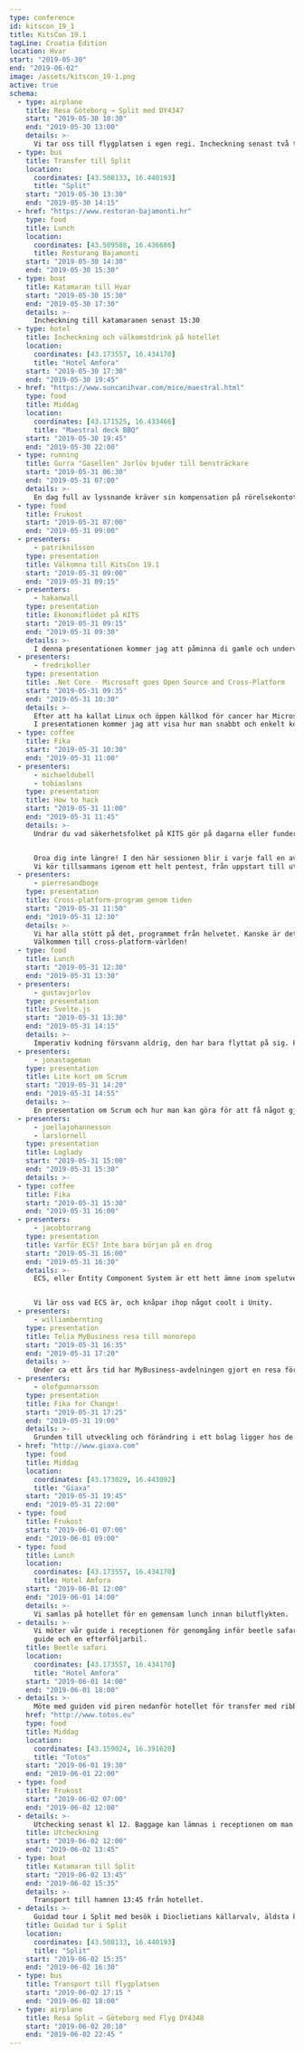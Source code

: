 ```yaml
---
type: conference
id: kitscon_19_1
title: KitsCon 19.1
tagLine: Croatia Edition
location: Hvar
start: "2019-05-30"
end: "2019-06-02"
image: /assets/kitscon_19-1.png
active: true
schema:
  - type: airplane
    title: Resa Göteborg → Split med DY4347
    start: "2019-05-30 10:30"
    end: "2019-05-30 13:00"
    details: >-
      Vi tar oss till flygplatsen i egen regi. Incheckning senast två timmar innan avresa.
  - type: bus
    title: Transfer till Split
    location:
      coordinates: [43.508133, 16.440193]
      title: "Split"
    start: "2019-05-30 13:30"
    end: "2019-05-30 14:15"
  - href: "https://www.restoran-bajamonti.hr"
    type: food
    title: Lunch
    location:
      coordinates: [43.509588, 16.436686]
      title: Resturang Bajamonti
    start: "2019-05-30 14:30"
    end: "2019-05-30 15:30"
  - type: boat
    title: Katamaran till Hvar
    start: "2019-05-30 15:30"
    end: "2019-05-30 17:30"
    details: >-
      Incheckning till katamaranen senast 15:30
  - type: hotel
    title: Incheckning och välkomstdrink på hotellet
    location:
      coordinates: [43.173557, 16.434170]
      title: "Hotel Amfora"
    start: "2019-05-30 17:30"
    end: "2019-05-30 19:45"
  - href: "https://www.suncanihvar.com/mice/maestral.html"
    type: food
    title: Middag
    location:
      coordinates: [43.171525, 16.433466]
      title: "Maestral deck BBQ"
    start: "2019-05-30 19:45"
    end: "2019-05-30 22:00"
  - type: running
    title: Gurra "Gasellen" Jorlöv bjuder till bensträckare
    start: "2019-05-31 06:30"
    end: "2019-05-31 07:00"
    details: >-
      En dag full av lyssnande kräver sin kompensation på rörelsekontot. Häng på och kolla på omgivningen innan frukost!
  - type: food
    title: Frukost
    start: "2019-05-31 07:00"
    end: "2019-05-31 09:00"
  - presenters:
      - patriknilsson
    type: presentation
    title: Välkomna till KitsCon 19.1
    start: "2019-05-31 09:00"
    end: "2019-05-31 09:15"
  - presenters:
      - hakanwall
    type: presentation
    title: Ekonomiflödet på KITS
    start: "2019-05-31 09:15"
    end: "2019-05-31 09:30"
    details: >-
      I denna presentationen kommer jag att påminna di gamle och undervisa di nye om varför det är så noga att man loggar sin tid i tid.
  - presenters:
      - fredrikoller
    type: presentation
    title: .Net Core - Microsoft goes Open Source and Cross-Platform
    start: "2019-05-31 09:35"
    end: "2019-05-31 10:30"
    details: >-
      Efter att ha kallat Linux och öppen källkod för cancer har Microsoft ändrat riktning helt och hållet.
      I presentationen kommer jag att visa hur man snabbt och enkelt kommer igång med Microsofts cross platform-ramverk.
  - type: coffee
    title: Fika
    start: "2019-05-31 10:30"
    end: "2019-05-31 11:00"
  - presenters:
      - michaeldubell
      - tobiaslans
    type: presentation
    title: How to hack
    start: "2019-05-31 11:00"
    end: "2019-05-31 11:45"
    details: >-
      Undrar du vad säkerhetsfolket på KITS gör på dagarna eller funderar du på hur man säkerhetsgranskar en webbapplikation?


      Oroa dig inte längre! I den här sessionen blir i varje fall en av dina frågor besvarade. 
      Vi kör tillsammans igenom ett helt pentest, från uppstart till utförande och rapportering med syfte att få så många som möjligt insatta i KITS säkerhetsarbete.
  - presenters:
      - pierresandboge
    type: presentation
    title: Cross-platform-program genom tiden
    start: "2019-05-31 11:50"
    end: "2019-05-31 12:30"
    details: >-
      Vi har alla stött på det, programmet från helvetet. Kanske är det ett installationsprogram från Oracle. Kanske en webbläsare med suddiga bokstäver. Programmet som bryter mot alla konventioner och är en plåga att använda. Måste det vara så, och hur har det sett ut genom tiderna?
      Välkommen till cross-platform-världen!
  - type: food
    title: Lunch
    start: "2019-05-31 12:30"
    end: "2019-05-31 13:30"
  - presenters:
      - gustavjorlov
    type: presentation
    title: Svelte.js
    start: "2019-05-31 13:30"
    end: "2019-05-31 14:15"
    details: >-
      Imperativ kodning försvann aldrig, den har bara flyttat på sig. Från jQuerys guldålder genom Angular, React och slutligen i Svelte har den flyttat bort från det vi faktiskt skriver på tangenterna. Jag jämför uppstickaren Svelte med alternativen och hoppas någon gnista tänds hos de som lärde sig html/css/javascript på den gamla goda tiden men inte orkar hänga med i allt nytt man måste lära sig.
  - presenters:
      - jonastageman
    type: presentation
    title: Lite kort om Scrum
    start: "2019-05-31 14:20"
    end: "2019-05-31 14:55"
    details: >-
      En presentation om Scrum och hur man kan göra för att få något gjort på den kafkains... byråkrathelve..... moderna agila arbetsplatsen.
  - presenters:
      - joellajohannesson
      - larslornell
    type: presentation
    title: Loglady
    start: "2019-05-31 15:00"
    end: "2019-05-31 15:30"
    details: >-
  - type: coffee
    title: Fika
    start: "2019-05-31 15:30"
    end: "2019-05-31 16:00"
  - presenters:
      - jacobtorrang
    type: presentation
    title: Varför ECS? Inte bara början på en drog
    start: "2019-05-31 16:00"
    end: "2019-05-31 16:30"
    details: >-
      ECS, eller Entity Component System är ett hett ämne inom spelutveckling. Tänk inte objekt! Tänk data och beteenden! Ett enklare sätt att parallelisera ditt spel. Även Unity, en av de största spelmotorerna på marknaden har hoppat på hypetåget. De lanserar snart sitt nya ECS-baserade system, men man kan redan nu förhandstesta det. 


      Vi lär oss vad ECS är, och knåpar ihop något coolt i Unity.
  - presenters:
      - williambernting
    type: presentation
    title: Telia MyBusiness resa till monorepo
    start: "2019-05-31 16:35"
    end: "2019-05-31 17:20"
    details: >-
      Under ca ett års tid har MyBusiness-avdelningen gjort en resa för olika tagningar till att migrera till ett monorepo, med syfte att förenkla delbarhet av komponenter, men samtidigt abstrahera bort ramverken och andra lokala beroenden till en så hög grad så man inte behöver följa hårda tekniska krav för nyutveckling. Nu har vi hittat kärleken med Rush som utvecklats av Microsoft för att hantera monorepon, som jag kommer berätta lite mer om hur vi lyckades implementera för oss
  - presenters:
      - olofgunnarsson
    type: presentation
    title: Fika for Change!
    start: "2019-05-31 17:25"
    end: "2019-05-31 19:00"
    details: >-
      Grunden till utveckling och förändring i ett bolag ligger hos de anställda. Därför är det viktigt att vi känner varandra och vet hur våra kollegor tänker och vill utvecklas. Fika for Change är ett ramverk för att kickstarta diskussioner där vi lär känna varandra.
  - href: "http://www.giaxa.com"
    type: food
    title: Middag
    location:
      coordinates: [43.173029, 16.443092]
      title: "Giaxa"
    start: "2019-05-31 19:45"
    end: "2019-05-31 22:00"
  - type: food
    title: Frukost
    start: "2019-06-01 07:00"
    end: "2019-06-01 09:00"
  - type: food
    title: Lunch
    location:
      coordinates: [43.173557, 16.434170]
      title: Hotel Amfora
    start: "2019-06-01 12:00"
    end: "2019-06-01 14:00"
    details: >-
      Vi samlas på hotellet för en gemensam lunch innan bilutflykten.
  - details: >-
      Vi möter vår guide i receptionen för genomgång inför beetle safari.  Vi kommer åka nio bilar + en ledarbil med 
      guide och en efterföljarbil.
    title: Beetle safari
    location:
      coordinates: [43.173557, 16.434170]
      title: "Hotel Amfora"
    start: "2019-06-01 14:00"
    end: "2019-06-01 18:00"
  - details: >-
      Möte med guiden vid piren nedanför hotellet för transfer med ribbåtar till Toto-Palmizana mitt framför restaurangen.
    href: "http://www.totos.eu"
    type: food
    title: Middag
    location:
      coordinates: [43.159024, 16.391620]
      title: "Totos"
    start: "2019-06-01 19:30"
    end: "2019-06-01 22:00"
  - type: food
    title: Frukost
    start: "2019-06-02 07:00"
    end: "2019-06-02 12:00"
  - details: >-
      Utchecking senast kl 12. Baggage kan lämnas i receptionen om man checkar ut tidigare.
    title: Utcheckning
    start: "2019-06-02 12:00"
    end: "2019-06-02 13:45"
  - type: boat
    title: Katamaran till Split
    start: "2019-06-02 13:45"
    end: "2019-06-02 15:35"
    details: >-
      Transport till hamnen 13:45 från hotellet.
  - details: >-
      Guidad tour i Split med besök i Dioclietians källarvalv, äldsta katolska katedralen i världen.
    title: Guidad tur i Split
    location:
      coordinates: [43.508133, 16.440193]
      title: "Split"
    start: "2019-06-02 15:35"
    end: "2019-06-02 16:30"
  - type: bus
    title: Transport till flygplatsen
    start: "2019-06-02 17:15 "
    end: "2019-06-02 18:00"
  - type: airplane
    title: Resa Split → Göteborg med Flyg DY4348
    start: "2019-06-02 20:10"
    end: "2019-06-02 22:45 "
---
```

